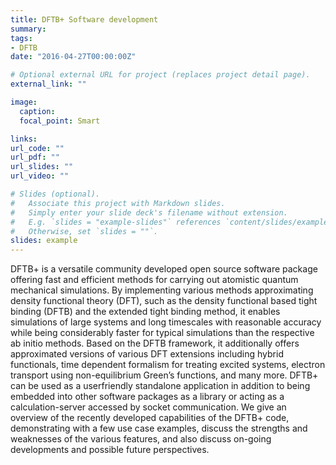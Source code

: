 ```yaml
---
title: DFTB+ Software development 
summary: 
tags:
- DFTB
date: "2016-04-27T00:00:00Z"

# Optional external URL for project (replaces project detail page).
external_link: ""

image:
  caption: 
  focal_point: Smart

links:
url_code: ""
url_pdf: ""
url_slides: ""
url_video: ""

# Slides (optional).
#   Associate this project with Markdown slides.
#   Simply enter your slide deck's filename without extension.
#   E.g. `slides = "example-slides"` references `content/slides/example-slides.md`.
#   Otherwise, set `slides = ""`.
slides: example
---
```

DFTB+ is a versatile community developed open source software package offering fast and efficient methods for carrying out atomistic quantum mechanical simulations. By implementing various methods approximating density functional theory (DFT), such as the density functional based tight binding (DFTB) and the extended tight binding method, it enables simulations of large systems and long timescales with reasonable accuracy while being considerably faster for typical simulations than the respective ab initio methods. Based on the DFTB framework, it additionally offers approximated versions of various DFT extensions including hybrid functionals, time dependent formalism for treating excited systems, electron transport using non-equilibrium Green’s functions, and many more. DFTB+ can be used as a userfriendly standalone application in addition to being embedded into other software packages as a library or acting as a calculation-server accessed by socket  communication. We give an overview of the recently developed capabilities of the DFTB+ code, demonstrating with a few use case examples, discuss the strengths and weaknesses of the various features, and also discuss on-going developments and possible future perspectives.
